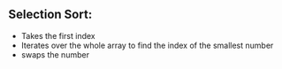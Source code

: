## Selection Sort:

- Takes the first index
- Iterates over the whole array to find the index of the smallest number 
- swaps the number 


